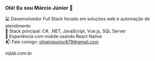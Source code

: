### Olá! Eu sou Márcio Júnior 👋

💻 Desenvolvedor Full Stack focado em soluções web e automação de atendimento  
🔧 Stack principal: C#, .NET, JavaScript, Vue.js, SQL Server  
📱 Experiência com mobile usando React Native  
📬 Fale comigo: oliveirajunior879@gmail.com

mjlab.com.br
